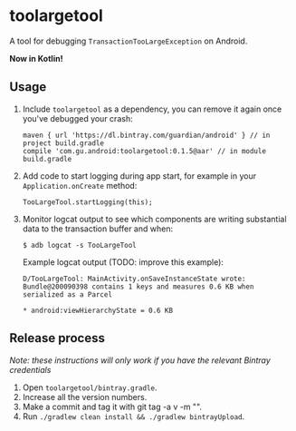# toolargetool

A tool for debugging `TransactionTooLargeException` on Android.

**Now in Kotlin!**

## Usage

1. Include `toolargetool` as a dependency, you can remove it again once you've debugged your crash:

       maven { url 'https://dl.bintray.com/guardian/android' } // in project build.gradle
       compile 'com.gu.android:toolargetool:0.1.5@aar' // in module build.gradle

2. Add code to start logging during app start, for example in your `Application.onCreate` method:

       TooLargeTool.startLogging(this);

3. Monitor logcat output to see which components are writing substantial data to the transaction
   buffer and when:

       $ adb logcat -s TooLargeTool

   Example logcat output (TODO: improve this example):

       D/TooLargeTool: MainActivity.onSaveInstanceState wrote: Bundle@200090398 contains 1 keys and measures 0.6 KB when serialized as a Parcel
                                                                               * android:viewHierarchyState = 0.6 KB

## Release process

_Note: these instructions will only work if you have the relevant Bintray credentials_

1. Open `toolargetool/bintray.gradle`.
2. Increase all the version numbers.
3. Make a commit and tag it with git tag -a v<version number> -m "<message>".
4. Run `./gradlew clean install && ./gradlew bintrayUpload`.
